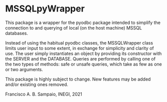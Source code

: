 # MSSQLpyWrapper

This package is a wrapper for the pyodbc package intended to
simplify the connection to and querying of local (on the
host machine) MSSQL databases. 

Instead of using the habitual pyodbc classes, the MSSQLWrapper
class limits user input to some extent, in exchange for simplicity
and clarity of use. The user simply instantiates an object by
providing its constructor with the SERVER and the DATABASE.
Queries are performed by calling one of the two types of
methods: safe or unsafe queries, which take as few as one or
two arguments.

This package is highly subject to change. New features may be
added and/or existing ones removed.

Francisco A. B. Sampaio, INEGI, 2021